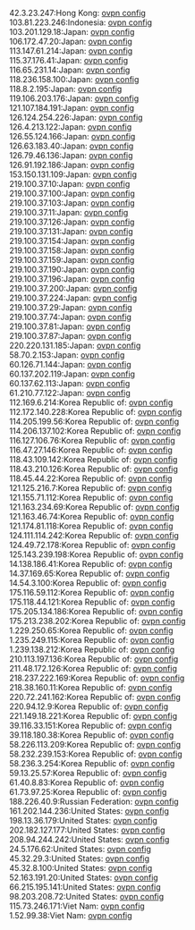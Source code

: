 42.3.23.247:Hong Kong: [ovpn config](vpn/42_3_23_247.ovpn)  
103.81.223.246:Indonesia: [ovpn config](vpn/103_81_223_246.ovpn)  
103.201.129.18:Japan: [ovpn config](vpn/103_201_129_18.ovpn)  
106.172.47.20:Japan: [ovpn config](vpn/106_172_47_20.ovpn)  
113.147.61.214:Japan: [ovpn config](vpn/113_147_61_214.ovpn)  
115.37.176.41:Japan: [ovpn config](vpn/115_37_176_41.ovpn)  
116.65.231.14:Japan: [ovpn config](vpn/116_65_231_14.ovpn)  
118.236.158.100:Japan: [ovpn config](vpn/118_236_158_100.ovpn)  
118.8.2.195:Japan: [ovpn config](vpn/118_8_2_195.ovpn)  
119.106.203.176:Japan: [ovpn config](vpn/119_106_203_176.ovpn)  
121.107.184.191:Japan: [ovpn config](vpn/121_107_184_191.ovpn)  
126.124.254.226:Japan: [ovpn config](vpn/126_124_254_226.ovpn)  
126.4.213.122:Japan: [ovpn config](vpn/126_4_213_122.ovpn)  
126.55.124.166:Japan: [ovpn config](vpn/126_55_124_166.ovpn)  
126.63.183.40:Japan: [ovpn config](vpn/126_63_183_40.ovpn)  
126.79.46.136:Japan: [ovpn config](vpn/126_79_46_136.ovpn)  
126.91.192.186:Japan: [ovpn config](vpn/126_91_192_186.ovpn)  
153.150.131.109:Japan: [ovpn config](vpn/153_150_131_109.ovpn)  
219.100.37.10:Japan: [ovpn config](vpn/219_100_37_10.ovpn)  
219.100.37.100:Japan: [ovpn config](vpn/219_100_37_100.ovpn)  
219.100.37.103:Japan: [ovpn config](vpn/219_100_37_103.ovpn)  
219.100.37.11:Japan: [ovpn config](vpn/219_100_37_11.ovpn)  
219.100.37.126:Japan: [ovpn config](vpn/219_100_37_126.ovpn)  
219.100.37.131:Japan: [ovpn config](vpn/219_100_37_131.ovpn)  
219.100.37.154:Japan: [ovpn config](vpn/219_100_37_154.ovpn)  
219.100.37.158:Japan: [ovpn config](vpn/219_100_37_158.ovpn)  
219.100.37.159:Japan: [ovpn config](vpn/219_100_37_159.ovpn)  
219.100.37.190:Japan: [ovpn config](vpn/219_100_37_190.ovpn)  
219.100.37.196:Japan: [ovpn config](vpn/219_100_37_196.ovpn)  
219.100.37.200:Japan: [ovpn config](vpn/219_100_37_200.ovpn)  
219.100.37.224:Japan: [ovpn config](vpn/219_100_37_224.ovpn)  
219.100.37.29:Japan: [ovpn config](vpn/219_100_37_29.ovpn)  
219.100.37.74:Japan: [ovpn config](vpn/219_100_37_74.ovpn)  
219.100.37.81:Japan: [ovpn config](vpn/219_100_37_81.ovpn)  
219.100.37.87:Japan: [ovpn config](vpn/219_100_37_87.ovpn)  
220.220.131.185:Japan: [ovpn config](vpn/220_220_131_185.ovpn)  
58.70.2.153:Japan: [ovpn config](vpn/58_70_2_153.ovpn)  
60.126.71.144:Japan: [ovpn config](vpn/60_126_71_144.ovpn)  
60.137.202.119:Japan: [ovpn config](vpn/60_137_202_119.ovpn)  
60.137.62.113:Japan: [ovpn config](vpn/60_137_62_113.ovpn)  
61.210.77.122:Japan: [ovpn config](vpn/61_210_77_122.ovpn)  
112.169.6.214:Korea Republic of: [ovpn config](vpn/112_169_6_214.ovpn)  
112.172.140.228:Korea Republic of: [ovpn config](vpn/112_172_140_228.ovpn)  
114.205.199.56:Korea Republic of: [ovpn config](vpn/114_205_199_56.ovpn)  
114.206.137.102:Korea Republic of: [ovpn config](vpn/114_206_137_102.ovpn)  
116.127.106.76:Korea Republic of: [ovpn config](vpn/116_127_106_76.ovpn)  
116.47.27.146:Korea Republic of: [ovpn config](vpn/116_47_27_146.ovpn)  
118.43.109.142:Korea Republic of: [ovpn config](vpn/118_43_109_142.ovpn)  
118.43.210.126:Korea Republic of: [ovpn config](vpn/118_43_210_126.ovpn)  
118.45.44.22:Korea Republic of: [ovpn config](vpn/118_45_44_22.ovpn)  
121.125.216.7:Korea Republic of: [ovpn config](vpn/121_125_216_7.ovpn)  
121.155.71.112:Korea Republic of: [ovpn config](vpn/121_155_71_112.ovpn)  
121.163.234.69:Korea Republic of: [ovpn config](vpn/121_163_234_69.ovpn)  
121.163.46.74:Korea Republic of: [ovpn config](vpn/121_163_46_74.ovpn)  
121.174.81.118:Korea Republic of: [ovpn config](vpn/121_174_81_118.ovpn)  
124.111.114.242:Korea Republic of: [ovpn config](vpn/124_111_114_242.ovpn)  
124.49.72.178:Korea Republic of: [ovpn config](vpn/124_49_72_178.ovpn)  
125.143.239.198:Korea Republic of: [ovpn config](vpn/125_143_239_198.ovpn)  
14.138.186.41:Korea Republic of: [ovpn config](vpn/14_138_186_41.ovpn)  
14.37.169.65:Korea Republic of: [ovpn config](vpn/14_37_169_65.ovpn)  
14.54.3.100:Korea Republic of: [ovpn config](vpn/14_54_3_100.ovpn)  
175.116.59.112:Korea Republic of: [ovpn config](vpn/175_116_59_112.ovpn)  
175.118.44.121:Korea Republic of: [ovpn config](vpn/175_118_44_121.ovpn)  
175.205.134.186:Korea Republic of: [ovpn config](vpn/175_205_134_186.ovpn)  
175.213.238.202:Korea Republic of: [ovpn config](vpn/175_213_238_202.ovpn)  
1.229.250.65:Korea Republic of: [ovpn config](vpn/1_229_250_65.ovpn)  
1.235.249.115:Korea Republic of: [ovpn config](vpn/1_235_249_115.ovpn)  
1.239.138.212:Korea Republic of: [ovpn config](vpn/1_239_138_212.ovpn)  
210.113.197.136:Korea Republic of: [ovpn config](vpn/210_113_197_136.ovpn)  
211.48.172.126:Korea Republic of: [ovpn config](vpn/211_48_172_126.ovpn)  
218.237.222.169:Korea Republic of: [ovpn config](vpn/218_237_222_169.ovpn)  
218.38.160.11:Korea Republic of: [ovpn config](vpn/218_38_160_11.ovpn)  
220.72.241.162:Korea Republic of: [ovpn config](vpn/220_72_241_162.ovpn)  
220.94.12.9:Korea Republic of: [ovpn config](vpn/220_94_12_9.ovpn)  
221.149.18.221:Korea Republic of: [ovpn config](vpn/221_149_18_221.ovpn)  
39.116.33.151:Korea Republic of: [ovpn config](vpn/39_116_33_151.ovpn)  
39.118.180.38:Korea Republic of: [ovpn config](vpn/39_118_180_38.ovpn)  
58.226.113.209:Korea Republic of: [ovpn config](vpn/58_226_113_209.ovpn)  
58.232.239.153:Korea Republic of: [ovpn config](vpn/58_232_239_153.ovpn)  
58.236.3.254:Korea Republic of: [ovpn config](vpn/58_236_3_254.ovpn)  
59.13.25.57:Korea Republic of: [ovpn config](vpn/59_13_25_57.ovpn)  
61.40.8.83:Korea Republic of: [ovpn config](vpn/61_40_8_83.ovpn)  
61.73.97.25:Korea Republic of: [ovpn config](vpn/61_73_97_25.ovpn)  
188.226.40.9:Russian Federation: [ovpn config](vpn/188_226_40_9.ovpn)  
161.202.144.236:United States: [ovpn config](vpn/161_202_144_236.ovpn)  
198.13.36.179:United States: [ovpn config](vpn/198_13_36_179.ovpn)  
202.182.127.177:United States: [ovpn config](vpn/202_182_127_177.ovpn)  
208.94.244.242:United States: [ovpn config](vpn/208_94_244_242.ovpn)  
24.5.176.62:United States: [ovpn config](vpn/24_5_176_62.ovpn)  
45.32.29.3:United States: [ovpn config](vpn/45_32_29_3.ovpn)  
45.32.8.100:United States: [ovpn config](vpn/45_32_8_100.ovpn)  
52.163.191.20:United States: [ovpn config](vpn/52_163_191_20.ovpn)  
66.215.195.141:United States: [ovpn config](vpn/66_215_195_141.ovpn)  
98.203.208.72:United States: [ovpn config](vpn/98_203_208_72.ovpn)  
115.73.246.171:Viet Nam: [ovpn config](vpn/115_73_246_171.ovpn)  
1.52.99.38:Viet Nam: [ovpn config](vpn/1_52_99_38.ovpn)  
